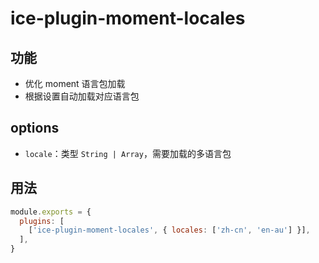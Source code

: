 # ice-plugin-moment-locales

## 功能

- 优化 moment 语言包加载
- 根据设置自动加载对应语言包

## options

- `locale`：类型 `String | Array`，需要加载的多语言包

## 用法

```js
module.exports = {
  plugins: [
    ['ice-plugin-moment-locales', { locales: ['zh-cn', 'en-au'] }],
  ],
}
```